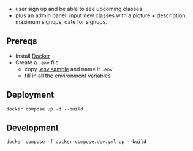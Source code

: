 * user sign up and be able to see upcoming classes
* plus an admin panel:
input new classes with a picture + description, maximum signups, date for signups.

## Prereqs

* Install [Docker](https://www.docker.com/get-started/)  
* Create a `.env` file
  * copy [.env.sample](.env.sample) and name it `.env`
  * fill in all the environment variables

## Deployment

`docker compose up -d --build`

## Development

`docker compose -f docker-compose.dev.yml up --build`
